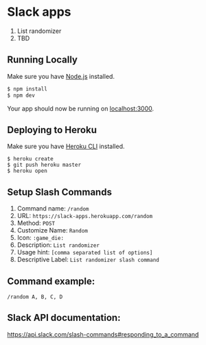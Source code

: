 # Slack apps

 1. List randomizer
 2. TBD

## Running Locally

Make sure you have [Node.js](http://nodejs.org/) installed.

```sh
$ npm install
$ npm dev
```

Your app should now be running on [localhost:3000](http://localhost:3000/).

## Deploying to Heroku

Make sure you have [Heroku CLI](https://cli.heroku.com/) installed.

```
$ heroku create
$ git push heroku master
$ heroku open
```

## Setup Slash Commands

1. Command name: `/random`
2. URL: `https://slack-apps.herokuapp.com/random`
3. Method: `POST`
4. Customize Name: `Random`
5. Icon: `:game_die:`
6. Description: `List randomizer`
7. Usage hint: `[comma separated list of options]`
8. Descriptive Label: `List randomizer slash command`


## Command example:

 ```/random A, B, C, D```


## Slack API documentation:
https://api.slack.com/slash-commands#responding_to_a_command
